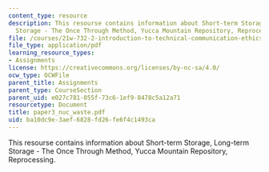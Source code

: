 ```yaml
---
content_type: resource
description: This resourse contains information about Short-term Storage,  Long-term
  Storage - The Once Through Method, Yucca Mountain Repository, Reprocessing.
file: /courses/21w-732-2-introduction-to-technical-communication-ethics-in-science-and-technology-fall-2006/ba10dc9e3aef6828fd26fe6f4c1493ca_paper3_nuc_waste.pdf
file_type: application/pdf
learning_resource_types:
- Assignments
license: https://creativecommons.org/licenses/by-nc-sa/4.0/
ocw_type: OCWFile
parent_title: Assignments
parent_type: CourseSection
parent_uid: e027c781-055f-73c6-1ef9-8478c5a12a71
resourcetype: Document
title: paper3_nuc_waste.pdf
uid: ba10dc9e-3aef-6828-fd26-fe6f4c1493ca
---
```

This resourse contains information about Short-term Storage,  Long-term Storage - The Once Through Method, Yucca Mountain Repository, Reprocessing.